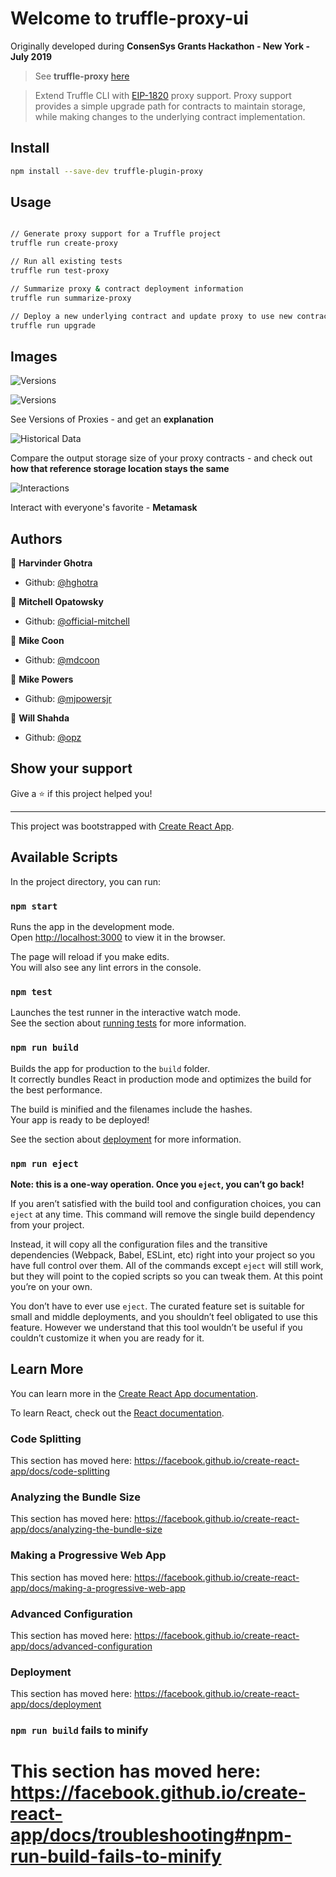 # Welcome to truffle-proxy-ui

Originally developed during **ConsenSys Grants Hackathon - New York - July 2019**

> See **truffle-proxy** [here](https://github.com/mdcoon/truffle-proxy)

> Extend Truffle CLI with [EIP-1820](https://github.com/ethereum/EIPs/blob/master/EIPS/eip-1820.md) proxy support. Proxy support provides a simple upgrade path for contracts to maintain storage, while making changes to the underlying contract implementation.

## Install

```sh
npm install --save-dev truffle-plugin-proxy
```

## Usage

```sh

// Generate proxy support for a Truffle project
truffle run create-proxy

// Run all existing tests
truffle run test-proxy

// Summarize proxy & contract deployment information
truffle run summarize-proxy

// Deploy a new underlying contract and update proxy to use new contract address
truffle run upgrade

```

## Images

![Versions](https://github.com/mdcoon/truffle-proxy-ui/blob/master/img/Versions.png "Versions")

![Versions](https://github.com/mdcoon/truffle-proxy-ui/blob/master/img/VersionsModal.png "Versions Modal")

See Versions of Proxies - and get an **explanation**

![Historical Data](https://github.com/mdcoon/truffle-proxy-ui/blob/master/img/HistoricalData.png "Historical Data")

Compare the output storage size of your proxy contracts - and check out **how that reference storage location stays the same**

![Interactions](https://github.com/mdcoon/truffle-proxy-ui/blob/master/img/Interactions.png "Interactions")

Interact with everyone's favorite - **Metamask**

## Authors

👤 **Harvinder Ghotra**

- Github: [@hghotra](https://github.com/hghotra)

👤 **Mitchell Opatowsky**

- Github: [@official-mitchell](https://github.com/official-mitchell)

👤 **Mike Coon**

- Github: [@mdcoon](https://github.com/mdcoon)

👤 **Mike Powers**

- Github: [@mjpowersjr](https://github.com/mjpowersjr)

👤 **Will Shahda**

- Github: [@opz](https://github.com/opz)

## Show your support

Give a ⭐️ if this project helped you!

---

This project was bootstrapped with [Create React App](https://github.com/facebook/create-react-app).

## Available Scripts

In the project directory, you can run:

### `npm start`

Runs the app in the development mode.<br>
Open [http://localhost:3000](http://localhost:3000) to view it in the browser.

The page will reload if you make edits.<br>
You will also see any lint errors in the console.

### `npm test`

Launches the test runner in the interactive watch mode.<br>
See the section about [running tests](https://facebook.github.io/create-react-app/docs/running-tests) for more information.

### `npm run build`

Builds the app for production to the `build` folder.<br>
It correctly bundles React in production mode and optimizes the build for the best performance.

The build is minified and the filenames include the hashes.<br>
Your app is ready to be deployed!

See the section about [deployment](https://facebook.github.io/create-react-app/docs/deployment) for more information.

### `npm run eject`

**Note: this is a one-way operation. Once you `eject`, you can’t go back!**

If you aren’t satisfied with the build tool and configuration choices, you can `eject` at any time. This command will remove the single build dependency from your project.

Instead, it will copy all the configuration files and the transitive dependencies (Webpack, Babel, ESLint, etc) right into your project so you have full control over them. All of the commands except `eject` will still work, but they will point to the copied scripts so you can tweak them. At this point you’re on your own.

You don’t have to ever use `eject`. The curated feature set is suitable for small and middle deployments, and you shouldn’t feel obligated to use this feature. However we understand that this tool wouldn’t be useful if you couldn’t customize it when you are ready for it.

## Learn More

You can learn more in the [Create React App documentation](https://facebook.github.io/create-react-app/docs/getting-started).

To learn React, check out the [React documentation](https://reactjs.org/).

### Code Splitting

This section has moved here: https://facebook.github.io/create-react-app/docs/code-splitting

### Analyzing the Bundle Size

This section has moved here: https://facebook.github.io/create-react-app/docs/analyzing-the-bundle-size

### Making a Progressive Web App

This section has moved here: https://facebook.github.io/create-react-app/docs/making-a-progressive-web-app

### Advanced Configuration

This section has moved here: https://facebook.github.io/create-react-app/docs/advanced-configuration

### Deployment

This section has moved here: https://facebook.github.io/create-react-app/docs/deployment

### `npm run build` fails to minify

# This section has moved here: https://facebook.github.io/create-react-app/docs/troubleshooting#npm-run-build-fails-to-minify
